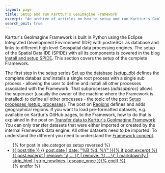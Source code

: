 ```yaml
---
layout: page
title: Setup and run Karttur's GeoImagine Framework
excerpt: "An archive of articles on how to setup and run Karttur's GeoImagine Framework."
search_omit: true
---
```


Karttur's GeoImagine Framework is built in Python using the <span class='app'>Eclipse</span> Integrated Development Environment (IDE) with postreSQL as database and links to different high level Geospatial data processing engines. The setup of the Spatial Data IDE (SPIDE) with all its components is covered in the blog [Install and setup SPIDE](https://karttur.github.io/setup-ide/). This section covers the setup of the complete Framework.

The first step in the setup series [Set up the database (setup_db)](./setup-db/) defines the complete databas _and_ installs a single root process with a single sub process - allowing the user to define and install all other processes associated with the Framework. That subprocesses (_addsubproc_) allows the superuser (usually the owner of the machine where the Framework is installed) to define all other processes - the topic of the post [Setup processes (setup_processes)](./setup-processes/). The post on [Regions](./setup-regions/) defines and adds geographical regions. If you want to load pre-formatted datasets, e.g. available on Karttur´s GitHub pages, to the Framework, how to do that is explained in the post on [Transfer data to Karttur's GeoImagine Framework](./setup-transfer). You can only transfer datasets that were either imported or created by the internal Framework data engine. All other datasets need to be imported. To understand the different you need to understand the [Framework concept](../concept/).

<ul class="post-list">
{% for post in site.categories.setup reversed %}
  <li><article><a href="{{ site.url }}{{ post.url }}">{{ post.title }} <span class="entry-date"><time datetime="{{ post.date | date_to_xmlschema }}">{{ post.date | date: "%B %d, %Y" }}</time></span>{% if post.excerpt %} <span class="excerpt">{{ post.excerpt | remove: '\[ ... \]' | remove: '\( ... \)' | markdownify | strip_html | strip_newlines | escape_once }}</span>{% endif %}</a></article></li>
{% endfor %}
</ul>
